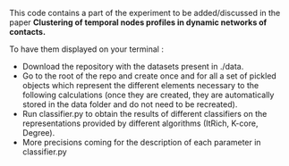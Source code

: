 This code contains a part of the experiment to be  added/discussed in the paper **Clustering of temporal nodes profiles in dynamic networks of contacts.**

To have them displayed on your terminal : 
* Download the repository with the datasets present in ./data.
* Go to the root of the repo and create once and for all a set of pickled objects which represent the different elements necessary to the following calculations (once they are created, they are automatically stored in the data folder and do not need to be recreated). 
* Run classifier.py to obtain the results of different classifiers on the representations provided by different algorithms (ItRich, K-core, Degree). 
* More precisions coming for the description of each parameter in classifier.py
